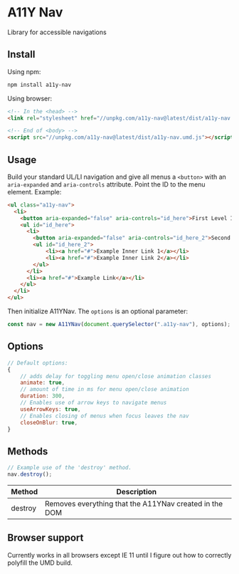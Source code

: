 # A11Y Nav

Library for accessible navigations

## Install

Using npm:

```bash
npm install a11y-nav
```

Using browser:

```html
<!-- In the <head> -->
<link rel="stylesheet" href="//unpkg.com/a11y-nav@latest/dist/a11y-nav.css" />

<!-- End of <body> -->
<script src="//unpkg.com/a11y-nav@latest/dist/a11y-nav.umd.js"></script>
```

## Usage

Build your standard UL/LI navigation and give all menus a `<button>` with an `aria-expanded` and `aria-controls` attribute. Point the ID to the menu element. Example: 

```html
<ul class="a11y-nav">
  <li>
    <button aria-expanded="false" aria-controls="id_here">First Level Item</button>
    <ul id="id_here">
      <li>
        <button aria-expanded="false" aria-controls="id_here_2">Second Level Item</button>
        <ul id="id_here_2">
            <li><a href="#">Example Inner Link 1</a></li>
            <li><a href="#">Example Inner Link 2</a></li>
        </ul>
      </li>
      <li><a href="#">Example Link</a></li>
    </ul>
  </li>
</ul>
```

Then initialize A11YNav. The `options` is an optional parameter:

```js
const nav = new A11YNav(document.querySelector(".a11y-nav"), options);
```

## Options

```js
// Default options:
{
    // adds delay for toggling menu open/close animation classes
    animate: true,
    // amount of time in ms for menu open/close animation
    duration: 300,
    // Enables use of arrow keys to navigate menus
    useArrowKeys: true,
    // Enables closing of menus when focus leaves the nav
    closeOnBlur: true,
}
```

## Methods

```js
// Example use of the 'destroy' method.
nav.destroy();
```

| Method         | Description                                               |
| -------------  | --------------------------------------------------------- |
| destroy        | Removes everything that the A11YNav created in the DOM    |

## Browser support

Currently works in all browsers except IE 11 until I figure out how to correctly polyfill the UMD build.